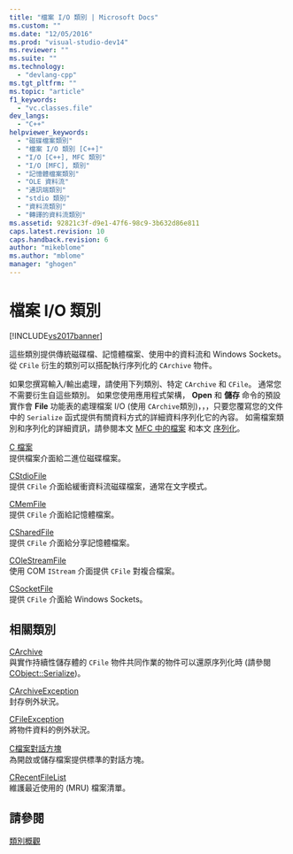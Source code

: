 ```yaml
---
title: "檔案 I/O 類別 | Microsoft Docs"
ms.custom: ""
ms.date: "12/05/2016"
ms.prod: "visual-studio-dev14"
ms.reviewer: ""
ms.suite: ""
ms.technology: 
  - "devlang-cpp"
ms.tgt_pltfrm: ""
ms.topic: "article"
f1_keywords: 
  - "vc.classes.file"
dev_langs: 
  - "C++"
helpviewer_keywords: 
  - "磁碟檔案類別"
  - "檔案 I/O 類別 [C++]"
  - "I/O [C++], MFC 類別"
  - "I/O [MFC], 類別"
  - "記憶體檔案類別"
  - "OLE 資料流"
  - "通訊端類別"
  - "stdio 類別"
  - "資料流類別"
  - "轉譯的資料流類別"
ms.assetid: 92821c3f-d9e1-47f6-98c9-3b632d86e811
caps.latest.revision: 10
caps.handback.revision: 6
author: "mikeblome"
ms.author: "mblome"
manager: "ghogen"
---
```

# 檔案 I/O 類別
[!INCLUDE[vs2017banner](../assembler/inline/includes/vs2017banner.md)]

這些類別提供傳統磁碟檔、記憶體檔案、使用中的資料流和 Windows Sockets。  從 `CFile` 衍生的類別可以搭配執行序列化的 `CArchive` 物件。  
  
 如果您撰寫輸入\/輸出處理，請使用下列類別、特定 `CArchive` 和 `CFile`。  通常您不需要衍生自這些類別。  如果您使用應用程式架構， **Open** 和 **儲存** 命令的預設實作會 **File** 功能表的處理檔案 I\/O \(使用 `CArchive`類別\)，，，只要您覆寫您的文件中的 `Serialize` 函式提供有關資料方式的詳細資料序列化它的內容。  如需檔案類別和序列化的詳細資訊，請參閱本文 [MFC 中的檔案](../mfc/files-in-mfc.md) 和本文 [序列化](../mfc/serialization-in-mfc.md)。  
  
 [C 檔案](../mfc/reference/cfile-class.md)  
 提供檔案介面給二進位磁碟檔案。  
  
 [CStdioFile](../mfc/reference/cstdiofile-class.md)  
 提供 `CFile` 介面給緩衝資料流磁碟檔案，通常在文字模式。  
  
 [CMemFile](../mfc/reference/cmemfile-class.md)  
 提供 `CFile` 介面給記憶體檔案。  
  
 [CSharedFile](../mfc/reference/csharedfile-class.md)  
 提供 `CFile` 介面給分享記憶體檔案。  
  
 [COleStreamFile](../mfc/reference/colestreamfile-class.md)  
 使用 COM `IStream` 介面提供 `CFile` 對複合檔案。  
  
 [CSocketFile](../mfc/reference/csocketfile-class.md)  
 提供 `CFile` 介面給 Windows Sockets。  
  
## 相關類別  
 [CArchive](../mfc/reference/carchive-class.md)  
 與實作持續性儲存體的 `CFile` 物件共同作業的物件可以還原序列化時 \(請參閱 [CObject::Serialize](../Topic/CObject::Serialize.md)\)。  
  
 [CArchiveException](../mfc/reference/carchiveexception-class.md)  
 封存例外狀況。  
  
 [CFileException](../mfc/reference/cfileexception-class.md)  
 將物件資料的例外狀況。  
  
 [C檔案對話方塊](../mfc/reference/cfiledialog-class.md)  
 為開啟或儲存檔案提供標準的對話方塊。  
  
 [CRecentFileList](../mfc/reference/crecentfilelist-class.md)  
 維護最近使用的 \(MRU\) 檔案清單。  
  
## 請參閱  
 [類別概觀](../mfc/class-library-overview.md)